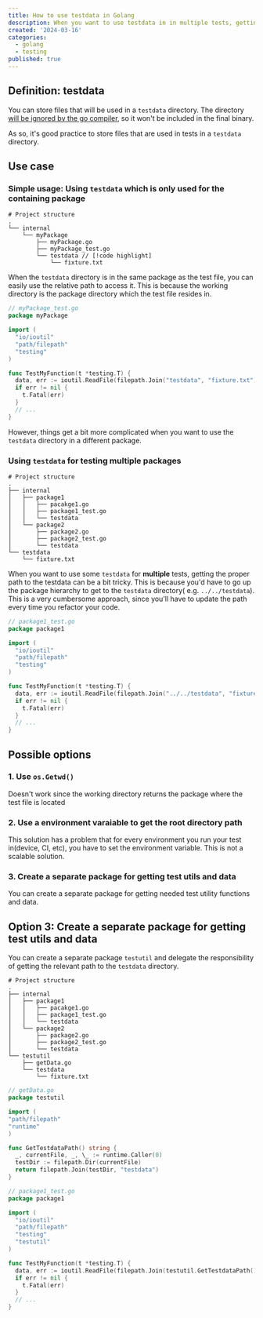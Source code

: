 ```yaml
---
title: How to use testdata in Golang
description: When you want to use testdata in in multiple tests, getting the proper path to the testdata can be a bit tricky. This post shows how to do it in a scalable and maintainable way.
created: '2024-03-16'
categories:
  - golang
  - testing
published: true
---
```


## Definition: testdata

You can store files that will be used in a `testdata` directory. The
directory [will be ignored by the go compiler](https://github.com/golang/go/blob/68d3a9e417344c11426f158c7a6f3197a0890ff1/src/cmd/go/internal/test/test.go#L74),
so it won't be included in the final binary.

As so, it's good practice to store files that are used in tests in a `testdata` directory.

## Use case

### Simple usage: Using `testdata` which is only used for the containing package

```text
# Project structure
.
└── internal
    └── myPackage
        ├── myPackage.go
        ├── myPackage_test.go
        └── testdata // [!code highlight]
            └── fixture.txt
```

When the `testdata` directory is in the same package as the test file, you can easily use the relative path to access
it. This is because the working directory is the package directory which the test file resides in.

```go
// myPackage_test.go
package myPackage

import (
  "io/ioutil"
  "path/filepath"
  "testing"
)

func TestMyFunction(t *testing.T) {
  data, err := ioutil.ReadFile(filepath.Join("testdata", "fixture.txt"))
  if err != nil {
    t.Fatal(err)
  }
  // ...
}
```

However, things get a bit more complicated when you want to use the `testdata` directory in a different package.

### Using `testdata` for testing multiple packages

```text
# Project structure
.
├── internal
│   ├── package1
│   │   ├── pacakge1.go
│   │   ├── package1_test.go
│   │   └── testdata
│   └── package2
│       ├── package2.go
│       ├── package2_test.go
│       └── testdata
└── testdata
    └── fixture.txt
```

When you want to use some `testdata` for **multiple** tests, getting the proper path to the testdata can be a bit
tricky. This is because you'd have to go up the package hierarchy to get to the `testdata` directory(
e.g. `../../testdata`). This is a very cumbersome approach, since you'll have to update the path every time you refactor
your code.

```go
// package1_test.go
package package1

import (
  "io/ioutil"
  "path/filepath"
  "testing"
)

func TestMyFunction(t *testing.T) {
  data, err := ioutil.ReadFile(filepath.Join("../../testdata", "fixture.txt"))
  if err != nil {
    t.Fatal(err)
  }
  // ...
}
```

## Possible options

### 1. Use `os.Getwd()`

Doesn't work since the working directory returns the package where the test file is located

### 2. Use a environment varaiable to get the root directory path

This solution has a problem that for every environment you run your test in(device, CI, etc), you have to set the
environment variable. This is not a scalable solution.

### 3. Create a separate package for getting test utils and data

You can create a separate package for getting needed test utility functions and data.

## Option 3: Create a separate package for getting test utils and data

You can create a separate package `testutil` and delegate the responsibility of getting the relevant path to
the `testdata` directory.

```text
# Project structure
.
├── internal
│   ├── package1
│   │   ├── pacakge1.go
│   │   ├── package1_test.go
│   │   └── testdata
│   └── package2
│       ├── package2.go
│       ├── package2_test.go
│       └── testdata
└── testutil
    ├── getData.go
    └── testdata
        └── fixture.txt
```

```go
// getData.go
package testutil

import (
"path/filepath"
"runtime"
)

func GetTestdataPath() string {
  _, currentFile, _, \_ := runtime.Caller(0)
  testDir := filepath.Dir(currentFile)
  return filepath.Join(testDir, "testdata")
}

```

```go
// package1_test.go
package package1

import (
  "io/ioutil"
  "path/filepath"
  "testing"
  "testutil"
)

func TestMyFunction(t *testing.T) {
  data, err := ioutil.ReadFile(filepath.Join(testutil.GetTestdataPath(), "fixture.txt"))
  if err != nil {
    t.Fatal(err)
  }
  // ...
}
```
